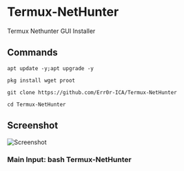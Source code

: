 # Termux-NetHunter
Termux Nethunter GUI Installer 

## Commands
```
apt update -y;apt upgrade -y

pkg install wget proot

git clone https://github.com/Err0r-ICA/Termux-NetHunter

cd Termux-NetHunter
```

## Screenshot 
![Screenshot](https://i.postimg.cc/QhRPtgXC/Screenshot-20200422-061145-Termux.jpg) 

### Main Input: bash Termux-NetHunter


